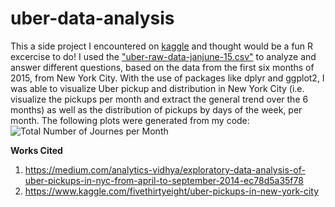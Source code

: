 # uber-data-analysis
This a side project I encountered on [kaggle](https://www.kaggle.com/fivethirtyeight/uber-pickups-in-new-york-city) and thought would be a fun R excercise to do! I used the ["uber-raw-data-janjune-15.csv"](https://www.kaggle.com/fivethirtyeight/uber-pickups-in-new-york-city?select=uber-raw-data-janjune-15.csv) to analyze and answer different questions, based on the data from the first six months of 2015, from New York City. With the use of packages like dplyr and ggplot2, I was able to visualize Uber pickup and distribution in New York City (i.e. visualize the pickups per month and extract the general trend over the 6 months) as well as the distribution of pickups by days of the week, per month. The following plots were generated from my code:  
![Total Number of Journes per Month](uber_data_analysis/total_pickups_per_month.png)
  
**Works Cited**  
1. https://medium.com/analytics-vidhya/exploratory-data-analysis-of-uber-pickups-in-nyc-from-april-to-september-2014-ec78d5a35f78  
2. https://www.kaggle.com/fivethirtyeight/uber-pickups-in-new-york-city
